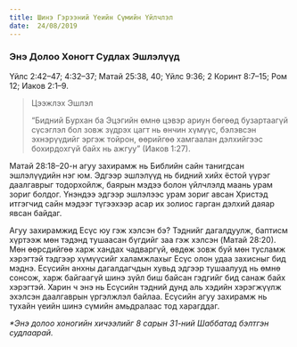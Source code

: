 ```yaml
---
title: Шинэ Гэрээний Үеийн Сүмийн Үйлчлэл
date:  24/08/2019
---
```


### Энэ Долоо Хоногт Судлах Эшлэлүүд
Үйлс 2:42–47; 4:32–37; Maтай 25:38, 40; Үйлс 9:36; 2 Коринт 8:7–15; Ром 12; Иаков 2:1–9.

> <p>Цээжлэх Эшлэл</p>
> “Бидний Бурхан ба Эцэгийн өмнө цэвэр ариун бөгөөд бузартаагүй сүсэглэл бол зовж зүдрэх цагт нь өнчин хүмүүс, бэлэвсэн эхнэрүүдийг эргэж тойрон, өөрийгөө хамгаалан дэлхийгээс бохирдохгүй байх нь ажгуу” (Иаков 1:27).

Матай 28:18–20-н агуу захирамж нь Библийн сайн танигдсан эшлэлүүдийн нэг юм. Эдгээр эшлэлүүд нь бидний хийх ёстой үүрэг даалгаврыг тодорхойлж, баярын мэдээ болон үйлчлэлд маань урам зориг болдог. Үнэндээ эдгээр эшлэлээс урам зориг авсан Христэд итгэгчид сайн мэдээг түгээхээр асар их золиос гарган дэлхий даяар явсан байдаг.

Агуу захирамжид Есүс юу гэж хэлсэн бэ? Тэднийг дагалдуулж, баптисм хүртээж мөн тэдэнд тушаасан бүгдийг заа гэж хэлсэн (Maтай 28:20). Мөн өөрсдийгөө харж хандах чадваргүй, өвдөж зовж буй мөн тусламж хэрэгтэй тэдгээр хүмүүсийг халамжлахыг Есүс олон удаа захисныг бид мэднэ. Есүсийн анхны дагалдагчдын хувьд эдгээр тушаалууд нь өмнө сонсож, харж байгаагүй шинэ зүйл биш байсан гэдгийг бид санаж байх хэрэгтэй. Харин ч энэ нь Есүсийн тэдний дунд аль хэдийн хэрэгжүүлж эхэлсэн даалгаврын үргэлжлэл байлаа. Есүсийн агуу захирамж нь тухайн үеийн шинэ сүмийн амьдралаас тод харагддаг.

_*Энэ долоо хоногийн хичээлийг 8 сарын 31-ний Шаббатад бэлтгэн судлаарай._